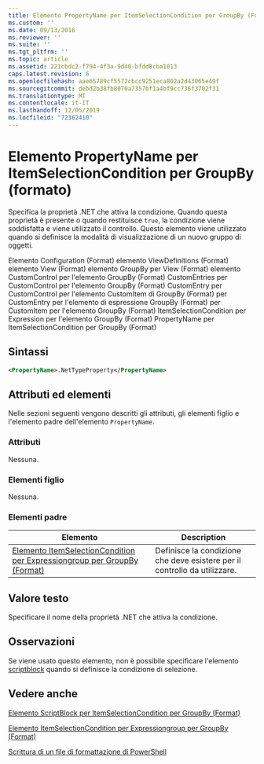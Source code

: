```yaml
---
title: Elemento PropertyName per ItemSelectionCondition per GroupBy (Format) | Microsoft Docs
ms.custom: ''
ms.date: 09/13/2016
ms.reviewer: ''
ms.suite: ''
ms.tgt_pltfrm: ''
ms.topic: article
ms.assetid: 221cbdc2-f794-4f3a-9d40-bfdd8cba1013
caps.latest.revision: 6
ms.openlocfilehash: aae65789cf5572cbcc9251eca802a2d43065e49f
ms.sourcegitcommit: debd2b38fb8070a7357bf1a4bf9cc736f3702f31
ms.translationtype: MT
ms.contentlocale: it-IT
ms.lasthandoff: 12/05/2019
ms.locfileid: "72362410"
---
```

# <a name="propertyname-element-for-itemselectioncondition-for-groupby-format"></a>Elemento PropertyName per ItemSelectionCondition per GroupBy (formato)

Specifica la proprietà .NET che attiva la condizione. Quando questa proprietà è presente o quando restituisce `true`, la condizione viene soddisfatta e viene utilizzato il controllo. Questo elemento viene utilizzato quando si definisce la modalità di visualizzazione di un nuovo gruppo di oggetti.

Elemento Configuration (Format) elemento ViewDefinitions (Format) elemento View (Format) elemento GroupBy per View (Format) elemento CustomControl per l'elemento GroupBy (Format) CustomEntries per CustomControl per l'elemento GroupBy (Format) CustomEntry per CustomControl per l'elemento CustomItem di GroupBy (Format) per CustomEntry per l'elemento di espressione GroupBy (Format) per CustomItem per l'elemento GroupBy (Format) ItemSelectionCondition per Expression per l'elemento GroupBy (Format) PropertyName per ItemSelectionCondition per GroupBy (Format)

## <a name="syntax"></a>Sintassi

```xml
<PropertyName>.NetTypeProperty</PropertyName>
```

## <a name="attributes-and-elements"></a>Attributi ed elementi

Nelle sezioni seguenti vengono descritti gli attributi, gli elementi figlio e l'elemento padre dell'elemento `PropertyName`.

### <a name="attributes"></a>Attributi

Nessuna.

### <a name="child-elements"></a>Elementi figlio

Nessuna.

### <a name="parent-elements"></a>Elementi padre

|Elemento|Description|
|-------------|-----------------|
|[Elemento ItemSelectionCondition per Expressiongroup per GroupBy (Format)](./itemselectioncondition-element-for-expressionbinding-for-groupby-format.md)|Definisce la condizione che deve esistere per il controllo da utilizzare.|

## <a name="text-value"></a>Valore testo

Specificare il nome della proprietà .NET che attiva la condizione.

## <a name="remarks"></a>Osservazioni

Se viene usato questo elemento, non è possibile specificare l'elemento [scriptblock](./scriptblock-element-for-itemselectioncondition-for-groupby-format.md) quando si definisce la condizione di selezione.

## <a name="see-also"></a>Vedere anche

[Elemento ScriptBlock per ItemSelectionCondition per GroupBy (Format)](./scriptblock-element-for-itemselectioncondition-for-groupby-format.md)

[Elemento ItemSelectionCondition per Expressiongroup per GroupBy (Format)](./itemselectioncondition-element-for-expressionbinding-for-groupby-format.md)

[Scrittura di un file di formattazione di PowerShell](./writing-a-powershell-formatting-file.md)
